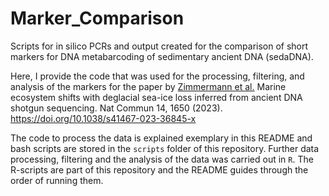 # Marker_Comparison

Scripts for in silico PCRs and output created for the comparison of short markers for DNA metabarcoding of sedimentary ancient DNA (sedaDNA).

Here, I provide the code that was used for the processing, filtering, and analysis of the markers for the paper by [Zimmermann et al.](https://www.nature.com/articles/s41467-023-36845-x) Marine ecosystem shifts with deglacial sea-ice loss inferred from ancient DNA shotgun sequencing. Nat Commun 14, 1650 (2023). https://doi.org/10.1038/s41467-023-36845-x

The code to process the data is explained exemplary in this README and bash scripts are stored in the `scripts` folder of this repository. Further data processing, filtering and the analysis of the data was carried out in `R`. The R-scripts are part of this repository and the README guides through the order of running them.
